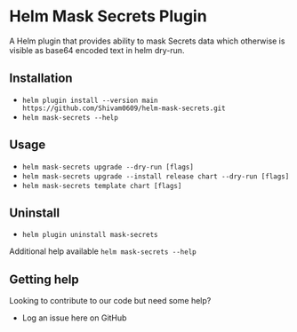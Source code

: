 # Helm Mask Secrets Plugin

A Helm plugin that provides ability to mask Secrets data which otherwise is visible as base64
encoded text in helm dry-run.

## Installation

  * `helm plugin install --version main https://github.com/Shivam0609/helm-mask-secrets.git`
  * `helm mask-secrets --help`

## Usage

  * `helm mask-secrets upgrade --dry-run [flags]`
  * `helm mask-secrets upgrade --install release chart --dry-run [flags]`
  * `helm mask-secrets template chart [flags]`

## Uninstall
  * `helm plugin uninstall mask-secrets`


Additional help available `helm mask-secrets --help`

## Getting help

Looking to contribute to our code but need some help?

* Log an issue here on GitHub
